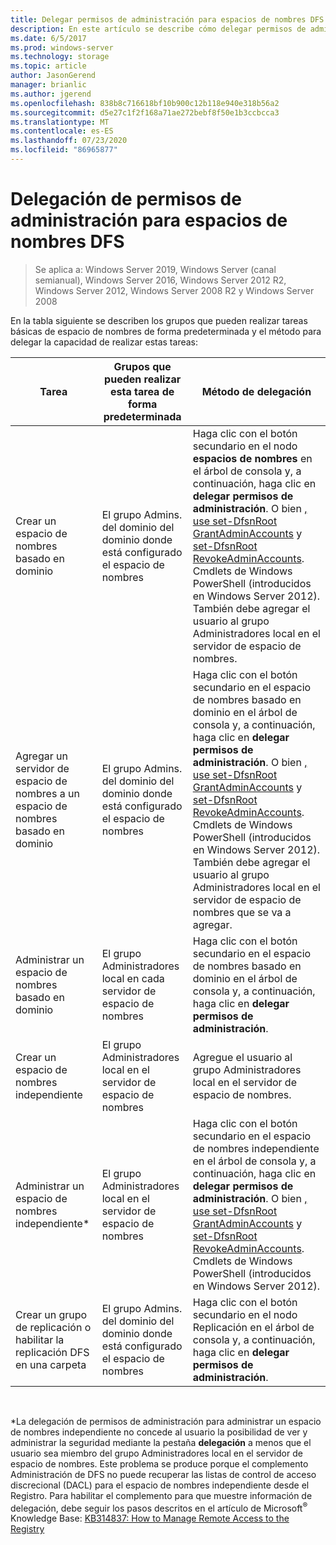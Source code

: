 ```yaml
---
title: Delegar permisos de administración para espacios de nombres DFS
description: En este artículo se describe cómo delegar permisos de administración para espacios de nombres DFS y qué grupos pueden ejecutar tareas de espacio de nombres de forma predeterminada.
ms.date: 6/5/2017
ms.prod: windows-server
ms.technology: storage
ms.topic: article
author: JasonGerend
manager: brianlic
ms.author: jgerend
ms.openlocfilehash: 838b8c716618bf10b900c12b118e940e318b56a2
ms.sourcegitcommit: d5e27c1f2f168a71ae272bebf8f50e1b3ccbcca3
ms.translationtype: MT
ms.contentlocale: es-ES
ms.lasthandoff: 07/23/2020
ms.locfileid: "86965877"
---
```

# <a name="delegate-management-permissions-for-dfs-namespaces"></a>Delegación de permisos de administración para espacios de nombres DFS

> Se aplica a: Windows Server 2019, Windows Server (canal semianual), Windows Server 2016, Windows Server 2012 R2, Windows Server 2012, Windows Server 2008 R2 y Windows Server 2008

En la tabla siguiente se describen los grupos que pueden realizar tareas básicas de espacio de nombres de forma predeterminada y el método para delegar la capacidad de realizar estas tareas:

|Tarea | Grupos que pueden realizar esta tarea de forma predeterminada | Método de delegación |
|---|---|---|
|Crear un espacio de nombres basado en dominio|El grupo Admins. del dominio del dominio donde está configurado el espacio de nombres|Haga clic con el botón secundario en el nodo **espacios de nombres** en el árbol de consola y, a continuación, haga clic en **delegar permisos de administración**. O bien [, use set-DfsnRoot GrantAdminAccounts](/powershell/module/dfsn/set-dfsnroot?view=win10-ps) y [set-DfsnRoot RevokeAdminAccounts](/powershell/module/dfsn/set-dfsnroot?view=win10-ps). Cmdlets de Windows PowerShell (introducidos en Windows Server 2012). También debe agregar el usuario al grupo Administradores local en el servidor de espacio de nombres.|
|Agregar un servidor de espacio de nombres a un espacio de nombres basado en dominio|El grupo Admins. del dominio del dominio donde está configurado el espacio de nombres| Haga clic con el botón secundario en el espacio de nombres basado en dominio en el árbol de consola y, a continuación, haga clic en **delegar permisos de administración**. O bien [, use set-DfsnRoot GrantAdminAccounts](/powershell/module/dfsn/set-dfsnroot?view=win10-ps) y [set-DfsnRoot RevokeAdminAccounts](/powershell/module/dfsn/set-dfsnroot?view=win10-ps). Cmdlets de Windows PowerShell (introducidos en Windows Server 2012). También debe agregar el usuario al grupo Administradores local en el servidor de espacio de nombres que se va a agregar.|
|Administrar un espacio de nombres basado en dominio|El grupo Administradores local en cada servidor de espacio de nombres| Haga clic con el botón secundario en el espacio de nombres basado en dominio en el árbol de consola y, a continuación, haga clic en **delegar permisos de administración**. |
|Crear un espacio de nombres independiente|El grupo Administradores local en el servidor de espacio de nombres| Agregue el usuario al grupo Administradores local en el servidor de espacio de nombres. |
|Administrar un espacio de nombres independiente*|El grupo Administradores local en el servidor de espacio de nombres| Haga clic con el botón secundario en el espacio de nombres independiente en el árbol de consola y, a continuación, haga clic en **delegar permisos de administración**. O bien [, use set-DfsnRoot GrantAdminAccounts](/powershell/module/dfsn/set-dfsnroot?view=win10-ps) y [set-DfsnRoot RevokeAdminAccounts](/powershell/module/dfsn/set-dfsnroot?view=win10-ps). Cmdlets de Windows PowerShell (introducidos en Windows Server 2012).|
|Crear un grupo de replicación o habilitar la replicación DFS en una carpeta|El grupo Admins. del dominio del dominio donde está configurado el espacio de nombres| Haga clic con el botón secundario en el nodo Replicación en el árbol de consola y, a continuación, haga clic en **delegar permisos de administración**. |

<br />

\*La delegación de permisos de administración para administrar un espacio de nombres independiente no concede al usuario la posibilidad de ver y administrar la seguridad mediante la pestaña **delegación** a menos que el usuario sea miembro del grupo Administradores local en el servidor de espacio de nombres. Este problema se produce porque el complemento Administración de DFS no puede recuperar las listas de control de acceso discrecional (DACL) para el espacio de nombres independiente desde el Registro. Para habilitar el complemento para que muestre información de delegación, debe seguir los pasos descritos en el artículo de Microsoft<sup>®</sup> Knowledge Base: [KB314837: How to Manage Remote Access to the Registry](https://go.microsoft.com/fwlink?linkid=46803)
